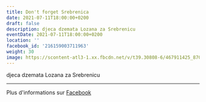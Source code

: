 ```yaml
---
title: Don't forget Srebrenica
date: 2021-07-11T18:00:00+0200
draft: false
description: djeca dzemata Lozana za Srebrenicu
eventDate: 2021-07-11T18:00:00+0200
location: ''
facebook_id: '216159003711963'
weight: 30
image: https://scontent-atl3-1.xx.fbcdn.net/v/t39.30808-6/467911425_8702124949883247_8451066247417132989_n.jpg?_nc_cat=103&ccb=1-7&_nc_sid=9e60e4&_nc_ohc=J3wNHvhYAWEQ7kNvwHbpgEa&_nc_oc=Adk113lMt_-EhIJTh9lcDpX_1MoRCbvFHuTmAYtMHz-cyeqFYSHTOXB8rmQAp1PKZ6Y&_nc_zt=23&_nc_ht=scontent-atl3-1.xx&edm=ABTKTjYEAAAA&_nc_gid=hvUEEJQ4JHREpDyq4HaxoQ&oh=00_AfGw3LdDkwX5YafbC979cHg7DIeG0bvHoKq35TREHYds_w&oe=680FCF99
---
```


djeca dzemata Lozana za Srebrenicu

---

Plus d'informations sur [Facebook](https://facebook.com/events/216159003711963)